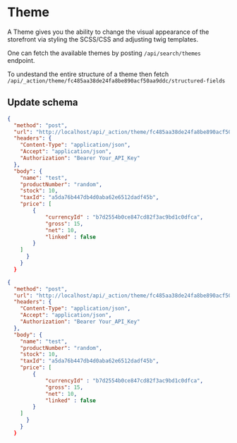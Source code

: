 # Theme

A Theme gives you the ability to change the visual appearance of the storefront via styling the SCSS/CSS and adjusting twig templates. 

One can fetch the available themes by posting `/api/search/themes` endpoint.

To undestand the entire structure of a theme then fetch `/api/_action/theme/fc485aa38de24fa8be890acf50aa9ddc/structured-fields`

## Update schema

```json http
{
  "method": "post",
  "url": "http://localhost/api/_action/theme/fc485aa38de24fa8be890acf50aa9ddc",
  "headers": {
    "Content-Type": "application/json",
    "Accept": "application/json",
    "Authorization": "Bearer Your_API_Key"
  },
  "body": {
    "name": "test",
    "productNumber": "random",
    "stock": 10,
    "taxId": "a5da76b447db4d0aba62e6512dadf45b",
    "price": [
        {
            "currencyId" : "b7d2554b0ce847cd82f3ac9bd1c0dfca", 
            "gross": 15, 
            "net": 10, 
            "linked" : false
        }
    ]
      }
    }
  }
```

```json http
{
  "method": "post",
  "url": "http://localhost/api/_action/theme/fc485aa38de24fa8be890acf50aa9ddc/assign/98432def39fc4624b33213a56b8c944d",
  "headers": {
    "Content-Type": "application/json",
    "Accept": "application/json",
    "Authorization": "Bearer Your_API_Key"
  },
  "body": {
    "name": "test",
    "productNumber": "random",
    "stock": 10,
    "taxId": "a5da76b447db4d0aba62e6512dadf45b",
    "price": [
        {
            "currencyId" : "b7d2554b0ce847cd82f3ac9bd1c0dfca", 
            "gross": 15, 
            "net": 10, 
            "linked" : false
        }
    ]
      }
    }
  }
```
